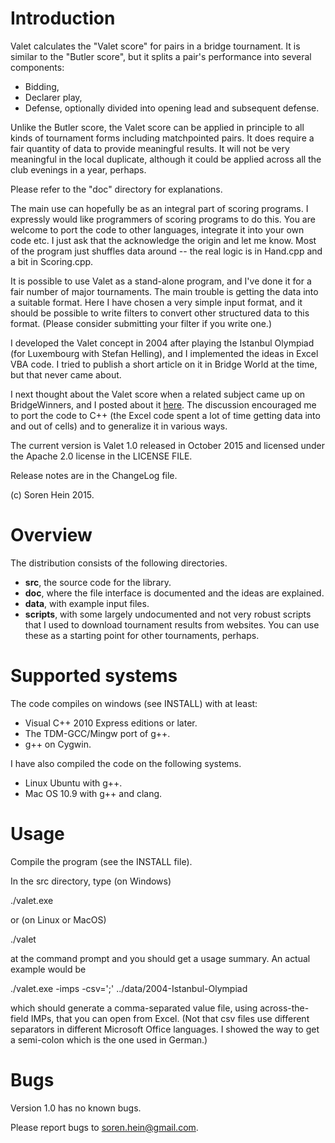 Introduction
============
Valet calculates the "Valet score" for pairs in a bridge tournament.  It is similar to the "Butler score", but it splits a pair's performance into several components:
* Bidding,
* Declarer play,
* Defense, optionally divided into opening lead and subsequent defense.

Unlike the Butler score, the Valet score can be applied in principle to all kinds of tournament forms including matchpointed pairs.  It does require a fair quantity of data to provide meaningful results.  It will not be very meaningful in the local duplicate, although it could be applied across all the club evenings in a year, perhaps.

Please refer to the "doc" directory for explanations.

The main use can hopefully be as an integral part of scoring programs.  I expressly would like programmers of scoring programs to do this.  You are welcome to port the code to other languages, integrate it into your own code etc.  I just ask that the acknowledge the origin and let me know.  Most of the program just shuffles data around -- the real logic is in Hand.cpp and a bit in Scoring.cpp.

It is possible to use Valet as a stand-alone program, and I've done it for a fair number of major tournaments.  The main trouble is getting the data into a suitable format.  Here I have chosen a very simple input format, and it should be possible to write filters to convert other structured data to this format.  (Please consider submitting your filter if you write one.)

I developed the Valet concept in 2004 after playing the Istanbul Olympiad (for Luxembourg with Stefan Helling), and I implemented the ideas in Excel VBA code.  I tried to publish a short article on it in Bridge World at the time, but that never came about.  

I next thought about the Valet score when a related subject came up on BridgeWinners, and I posted about it [here](http://bridgewinners.com/article/view/the-valet-score/).  The discussion encouraged me to port the code to C++ (the Excel code spent a lot of time getting data into and out of cells) and to generalize it in various ways.

The current version is Valet 1.0 released in October 2015 and licensed under the Apache 2.0 license in the LICENSE FILE.

Release notes are in the ChangeLog file.

(c) Soren Hein 2015.


Overview
========
The distribution consists of the following directories.

* **src**, the source code for the library.
* **doc**, where the file interface is documented and the ideas are explained.
* **data**, with example input files.
* **scripts**, with some largely undocumented and not very robust scripts that I used to download tournament results from websites.  You can use these as a starting point for other tournaments, perhaps.



Supported systems
=================
The code compiles on windows (see INSTALL) with at least:

* Visual C++ 2010 Express editions or later.
* The TDM-GCC/Mingw port of g++.
* g++ on Cygwin.

I have also compiled the code on the following systems.

* Linux Ubuntu with g++.
* Mac OS 10.9 with g++ and clang.


Usage
=====
Compile the program (see the INSTALL file).

In the src directory, type (on Windows)

./valet.exe

or (on Linux or MacOS)

./valet


at the command prompt and you should get a usage summary.  An actual example would be

./valet.exe -imps -csv=';' ../data/2004-Istanbul-Olympiad 

which should generate a comma-separated value file, using across-the-field IMPs, that you can open from Excel.  (Not that csv files use different separators in different Microsoft Office languages.  I showed the way to get a semi-colon which is the one used in German.)


Bugs
====
Version 1.0 has no known bugs.

Please report bugs to soren.hein@gmail.com.

